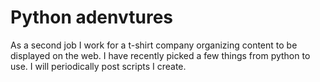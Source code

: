 # Python adenvtures

As a second job I work for a t-shirt company organizing content to be displayed on the web. I have recently picked a few things from python to use. I will periodically post scripts I create. 
